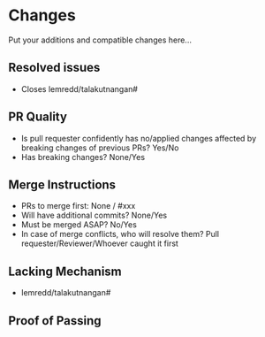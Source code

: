# Changes
Put your additions and compatible changes here...

## Resolved issues
- Closes lemredd/talakutnangan#

## PR Quality
- Is pull requester confidently has no/applied changes affected by breaking changes of previous PRs?
  Yes/No
- Has breaking changes? None/Yes

## Merge Instructions
- PRs to merge first: None / #xxx
- Will have additional commits? None/Yes
- Must be merged ASAP? No/Yes
- In case of merge conflicts, who will resolve them? Pull requester/Reviewer/Whoever caught it first

## Lacking Mechanism
- lemredd/talakutnangan#

## Proof of Passing

<!--
## Rules
1. Under `# Changes`, it is recommended to put a summary of what the PR is all about.
2. Keep your PR's number of edited lines to be low if possible, so they can be reviewed easily. It also recommended having less than 100 commits every PR. The said limit can be ignored for bug fixes, chores, patching security issue.
3. Prefix issue numbers with `lemredd/talakutnangan` to refer to the issues correctly.
4. Put breaking change details below this comment if there are breaking changes. Breaking changes
   could be relocating certain set of files already in master, changing the types that already exist
   in the master branch, new format of response or query, etc...
5. Fixes, breaking change, or initial code of a feature should be merged as soon as possible. This
   is because it can affect the code or experience greatly in the future. Enhancements (such as refactoring) can be
   deferred.
6. If there are lacking mechanism, pull requester should create issues for lacking mechanisms, then just link the issue number.
-->
